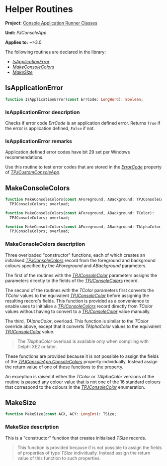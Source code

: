 # Helper Routines

**Project:** [Console Application Runner Classes](../API.md)

**Unit:** _PJConsoleApp_

**Applies to:** ~>3.0

The following routines are declared in the library:

* [_IsApplicationError_](#isapplicationerror)
* [_MakeConsoleColors_](#makeconsolecolors)
* [_MakeSize_](#makesize)

## IsApplicationError

```pascal
function IsApplicationError(const ErrCode: LongWord): Boolean;
```

### IsApplicationError description

Checks if error code _ErrCode_ is an application defined error. Returns `True` if the error is application defined, `False` if not.

### IsApplicationError remarks

Application defined error codes have bit 29 set per Windows recommendations.

Use this routine to test error codes that are stored in the [_ErrorCode_](./TPJCustomConsoleApp-ErrorCode.md) property of [_TPJCustomConsoleApp_](./TPJCustomConsoleApp.md).

## MakeConsoleColors

```pascal
function MakeConsoleColors(const AForeground, ABackground: TPJConsoleColor):
  TPJConsoleColors; overload;

function MakeConsoleColors(const AForeground, ABackground: TColor):
  TPJConsoleColors; overload;

function MakeConsoleColors(const AForeground, ABackground: TAlphaColor):
  TPJConsoleColors; overload;
```

### MakeConsoleColors description

Three overloaded "constructor" functions, each of which creates an initialised [_TPJConsoleColors_](./TPJConsoleColors.md) record from the foreground and background colours specified by the _AForeground_ and _ABackground_ parameters.

The first of the routines with the [_TPJConsoleColor_](./TPJConsoleColor.md) parameters assigns the parameters directly to the fields of the [_TPJConsoleColors_](./TPJConsoleColors.md) record.

The second of the routines with the _TColor_ parameters first converts the _TColor_ values to the equivalent [_TPJConsoleColor_](./TPJConsoleColor.md) before assigning the resulting record's fields. This function is provided as a convenience to enable uses to initialise a [_TPJConsoleColors_](./TPJConsoleColors.md) record directly from _TColor_ values without having to convert to a [_TPJConsoleColor_](./TPJConsoleColor.md) value manually.

The third, _TAlphaColor_, overload. This function is similar to the _TColor_ override above, except that it converts _TAlphaColor_ values to the equivalent [_TPJConsoleColor_](./TPJConsoleColor.md) value.

> The _TAlphaColor_ overload is available only when compiling with Delphi XE2 or later.

These functions are provided because it is not possible to assign the fields of the [_TPJConsoleApp.ConsoleColors_](TPJCustomConsoleApp-ConsoleColors.md) property individually. Instead assign the return value of one of these functions to the property.

An exception is raised if either the _TColor_ or _TAlphaColor_ versions of the routine is passed any colour value that is not one of the 16 standard colours that correspond to the colours in the [_TPJConsoleColor_](./TPJConsoleColor.md) enumeration.

## MakeSize

```pascal
function MakeSize(const ACX, ACY: LongInt): TSize;
```

### MakeSize description

This is a "constructor" function that creates initialised _TSize_ records.

> This function is provided because if is not possible to assign the fields of properties of type _TSize_ individually. Instead assign the return value of this function to such properties.
